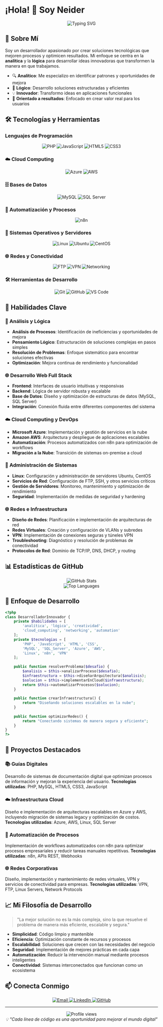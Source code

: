 # ¡Hola! 👋 Soy Neider

<div align="center">
  <img src="https://readme-typing-svg.herokuapp.com?font=Fira+Code&pause=1000&color=2E9EF7&center=true&vCenter=true&width=435&lines=Desarrollador+Web+Full+Stack;Especialista+en+An%C3%A1lisis+y+L%C3%B3gica;Creador+de+Soluciones+Innovadoras" alt="Typing SVG" />
</div>

## 🚀 Sobre Mí

Soy un desarrollador apasionado por crear soluciones tecnológicas que mejoren procesos y optimicen resultados. Mi enfoque se centra en la **analítica** y la **lógica** para desarrollar ideas innovadoras que transformen la manera en que trabajamos.

- 🔍 **Analítico**: Me especializo en identificar patrones y oportunidades de mejora
- 🧠 **Lógico**: Desarrollo soluciones estructuradas y eficientes
- 💡 **Innovador**: Transformo ideas en aplicaciones funcionales
- 🎯 **Orientado a resultados**: Enfocado en crear valor real para los usuarios

## 🛠️ Tecnologías y Herramientas

### Lenguajes de Programación
<div align="center">
  <img src="https://img.shields.io/badge/PHP-777BB4?style=for-the-badge&logo=php&logoColor=white" alt="PHP"/>
  <img src="https://img.shields.io/badge/JavaScript-F7DF1E?style=for-the-badge&logo=javascript&logoColor=black" alt="JavaScript"/>
  <img src="https://img.shields.io/badge/HTML5-E34F26?style=for-the-badge&logo=html5&logoColor=white" alt="HTML5"/>
  <img src="https://img.shields.io/badge/CSS3-1572B6?style=for-the-badge&logo=css3&logoColor=white" alt="CSS3"/>
</div>

### ☁️ Cloud Computing
<div align="center">
  <img src="https://img.shields.io/badge/Microsoft_Azure-0078D4?style=for-the-badge&logo=microsoft-azure&logoColor=white" alt="Azure"/>
  <img src="https://img.shields.io/badge/Amazon_AWS-FF9900?style=for-the-badge&logo=amazonaws&logoColor=white" alt="AWS"/>
</div>

### 🗄️ Bases de Datos
<div align="center">
  <img src="https://img.shields.io/badge/MySQL-4479A1?style=for-the-badge&logo=mysql&logoColor=white" alt="MySQL"/>
  <img src="https://img.shields.io/badge/Microsoft_SQL_Server-CC2927?style=for-the-badge&logo=microsoft-sql-server&logoColor=white" alt="SQL Server"/>
</div>

### 🤖 Automatización y Procesos
<div align="center">
  <img src="https://img.shields.io/badge/n8n-EA4B71?style=for-the-badge&logo=n8n&logoColor=white" alt="n8n"/>
</div>

### 🐧 Sistemas Operativos y Servidores
<div align="center">
  <img src="https://img.shields.io/badge/Linux-FCC624?style=for-the-badge&logo=linux&logoColor=black" alt="Linux"/>
  <img src="https://img.shields.io/badge/Ubuntu-E95420?style=for-the-badge&logo=ubuntu&logoColor=white" alt="Ubuntu"/>
  <img src="https://img.shields.io/badge/CentOS-262577?style=for-the-badge&logo=centos&logoColor=white" alt="CentOS"/>
</div>

### 🌐 Redes y Conectividad
<div align="center">
  <img src="https://img.shields.io/badge/FTP-4285F4?style=for-the-badge&logo=files&logoColor=white" alt="FTP"/>
  <img src="https://img.shields.io/badge/VPN-00599C?style=for-the-badge&logo=openvpn&logoColor=white" alt="VPN"/>
  <img src="https://img.shields.io/badge/Networking-FF6B35?style=for-the-badge&logo=cisco&logoColor=white" alt="Networking"/>
</div>

### 🛠️ Herramientas de Desarrollo
<div align="center">
  <img src="https://img.shields.io/badge/Git-F05032?style=for-the-badge&logo=git&logoColor=white" alt="Git"/>
  <img src="https://img.shields.io/badge/GitHub-181717?style=for-the-badge&logo=github&logoColor=white" alt="GitHub"/>
  <img src="https://img.shields.io/badge/VS_Code-007ACC?style=for-the-badge&logo=visual-studio-code&logoColor=white" alt="VS Code"/>
</div>

## 💼 Habilidades Clave

### 🔬 Análisis y Lógica
- **Análisis de Procesos**: Identificación de ineficiencias y oportunidades de mejora
- **Pensamiento Lógico**: Estructuración de soluciones complejas en pasos simples
- **Resolución de Problemas**: Enfoque sistemático para encontrar soluciones efectivas
- **Optimización**: Mejora continua de rendimiento y funcionalidad

### 🌐 Desarrollo Web Full Stack
- **Frontend**: Interfaces de usuario intuitivas y responsivas
- **Backend**: Lógica de servidor robusta y escalable
- **Base de Datos**: Diseño y optimización de estructuras de datos (MySQL, SQL Server)
- **Integración**: Conexión fluida entre diferentes componentes del sistema

### ☁️ Cloud Computing y DevOps
- **Microsoft Azure**: Implementación y gestión de servicios en la nube
- **Amazon AWS**: Arquitectura y despliegue de aplicaciones escalables
- **Automatización**: Procesos automatizados con n8n para optimización de workflows
- **Migración a la Nube**: Transición de sistemas on-premise a cloud

### 🐧 Administración de Sistemas
- **Linux**: Configuración y administración de servidores Ubuntu, CentOS
- **Servicios de Red**: Configuración de FTP, SSH, y otros servicios críticos
- **Gestión de Servidores**: Monitoreo, mantenimiento y optimización de rendimiento
- **Seguridad**: Implementación de medidas de seguridad y hardening

### 🌐 Redes e Infraestructura
- **Diseño de Redes**: Planificación e implementación de arquitecturas de red
- **Redes Virtuales**: Creación y configuración de VLANs y subredes
- **VPN**: Implementación de conexiones seguras y túneles VPN
- **Troubleshooting**: Diagnóstico y resolución de problemas de conectividad
- **Protocolos de Red**: Dominio de TCP/IP, DNS, DHCP, y routing

## 📊 Estadísticas de GitHub

<div align="center">
  <img src="https://github-readme-stats.vercel.app/api?username=neiderbc26&show_icons=true&theme=tokyonight&hide_border=true" alt="GitHub Stats" />
</div>

<div align="center">
  <img src="https://github-readme-stats.vercel.app/api/top-langs/?username=neiderbc26&layout=compact&theme=tokyonight&hide_border=true" alt="Top Languages" />
</div>

## 🎯 Enfoque de Desarrollo

```php
<?php
class DesarrolladorInnovador {
    private $habilidades = [
        'analítica', 'lógica', 'creatividad',
        'cloud_computing', 'networking', 'automation'
    ];
    private $tecnologias = [
        'PHP', 'JavaScript', 'HTML', 'CSS', 
        'MySQL', 'SQL_Server', 'Azure', 'AWS',
        'Linux', 'n8n', 'VPN'
    ];
    
    public function resolverProblema($desafio) {
        $analisis = $this->analizarProceso($desafio);
        $infraestructura = $this->diseñarArquitectura($analisis);
        $solucion = $this->implementarEnCloud($infraestructura);
        return $this->automatizarProcesos($solucion);
    }
    
    public function crearInfraestructura() {
        return "Diseñando soluciones escalables en la nube";
    }
    
    public function optimizarRedes() {
        return "Conectando sistemas de manera segura y eficiente";
    }
}
?>
```

## 🌟 Proyectos Destacados

### 📚 Guías Digitales
Desarrollo de sistemas de documentación digital que optimizan procesos de información y mejoran la experiencia del usuario.
**Tecnologías utilizadas**: PHP, MySQL, HTML5, CSS3, JavaScript

### ☁️ Infraestructura Cloud
Diseño e implementación de arquitecturas escalables en Azure y AWS, incluyendo migración de sistemas legacy y optimización de costos.
**Tecnologías utilizadas**: Azure, AWS, Linux, SQL Server

### 🤖 Automatización de Procesos
Implementación de workflows automatizados con n8n para optimizar procesos empresariales y reducir tareas manuales repetitivas.
**Tecnologías utilizadas**: n8n, APIs REST, Webhooks

### 🌐 Redes Corporativas
Diseño, implementación y mantenimiento de redes virtuales, VPN y servicios de conectividad para empresas.
**Tecnologías utilizadas**: VPN, FTP, Linux Servers, Network Protocols

## 📈 Mi Filosofía de Desarrollo

> "La mejor solución no es la más compleja, sino la que resuelve el problema de manera más eficiente, escalable y segura."

- **Simplicidad**: Código limpio y mantenible
- **Eficiencia**: Optimización constante de recursos y procesos
- **Escalabilidad**: Soluciones que crecen con las necesidades del negocio
- **Seguridad**: Implementación de mejores prácticas en cada capa
- **Automatización**: Reducir la intervención manual mediante procesos inteligentes
- **Conectividad**: Sistemas interconectados que funcionan como un ecosistema

## 📫 Conecta Conmigo

<div align="center">
  <a href="mailto:neider.basilio.2023@outlook.es">
    <img src="https://img.shields.io/badge/Email-D14836?style=for-the-badge&logo=gmail&logoColor=white" alt="Email"/>
  </a>
  <a href="https://linkedin.com/in/tu-perfil">
    <img src="https://img.shields.io/badge/LinkedIn-0077B5?style=for-the-badge&logo=linkedin&logoColor=white" alt="LinkedIn"/>
  </a>
  <a href="https://github.com/neiderbc26">
    <img src="https://img.shields.io/badge/GitHub-181717?style=for-the-badge&logo=github&logoColor=white" alt="GitHub"/>
  </a>
</div>

---

<div align="center">
  <img src="https://komarev.com/ghpvc/?username=neiderbc26&color=blueviolet&style=flat-square&label=Visitas+al+perfil" alt="Profile views" />
</div>

<div align="center">
  <i>💡 "Cada línea de código es una oportunidad para mejorar el mundo digital"</i>
</div>
